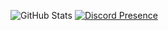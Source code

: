 ![GitHub Stats](https://github-readme-stats-kohl-iota.vercel.app/api?username=andreiixe&count_private=true&hide=issues&include_all_commits=true&show_icons=true&custom_title=GitHub%20Stats&hide_border=true&border_radius=10px&theme=tokyonight)
[![Discord Presence](https://lanyard.cnrad.dev/api/794674523696791612)](https://discord.com/users/794674523696791612)
